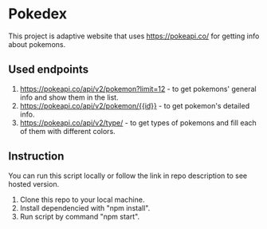 # Pokedex

This project is adaptive website that uses https://pokeapi.co/ for getting info about pokemons.

## Used endpoints

1. https://pokeapi.co/api/v2/pokemon?limit=12 - to get pokemons' general info and show them in the list.
2. https://pokeapi.co/api/v2/pokemon/{{id}} - to get pokemon's detailed info.
3. https://pokeapi.co/api/v2/type/ - to get types of pokemons and fill each of them with different colors.

## Instruction

You can run this script locally or follow the link in repo description to see hosted version.

1. Clone this repo to your local machine.
2. Install dependencied with "npm install".
3. Run script by command "npm start".
